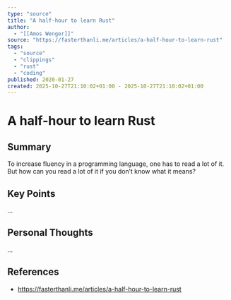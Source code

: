 ```yaml
---
type: "source"
title: "A half-hour to learn Rust"
author:
  - "[[Amos Wenger]]"
source: "https://fasterthanli.me/articles/a-half-hour-to-learn-rust"
tags:
  - "source"
  - "clippings"
  - "rust"
  - "coding"
published: 2020-01-27
created: 2025-10-27T21:10:02+01:00 - 2025-10-27T21:10:02+01:00
---
```

#  A half-hour to learn Rust

## Summary

To increase fluency in a programming language, one has to read a lot of it.
But how can you read a lot of it if you don’t know what it means?

## Key Points

...

## Personal Thoughts

...

## References

- https://fasterthanli.me/articles/a-half-hour-to-learn-rust